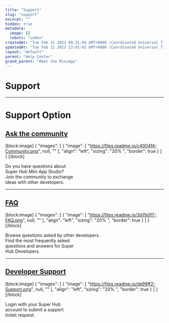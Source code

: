 ```yaml
---
title: "Support"
slug: "support"
excerpt: ""
hidden: true
metadata: 
  image: []
  robots: "index"
createdAt: "Tue Feb 21 2023 09:31:59 GMT+0000 (Coordinated Universal Time)"
updatedAt: "Tue Feb 21 2023 13:41:43 GMT+0000 (Coordinated Universal Time)"
layout: "default"
parent: "Help Center"
grand_parent: "Meet the MiniApp"
---
```

# Support 
*** 
# Support Option

## [Ask the community](<>)

[block:image]
{
  "images": [
    {
      "image": [
        "https://files.readme.io/c4004f4-Community.png",
        null,
        ""
      ],
      "align": "left",
      "sizing": "20% ",
      "border": true
    }
  ]
}
[/block]


Do you have questions about  
Super Hub Mini App Studio?  
Join the community to exchange  
ideas with other developers.

***

## [FAQ](<>)

[block:image]
{
  "images": [
    {
      "image": [
        "https://files.readme.io/3d7b0f7-FAQ.png",
        null,
        ""
      ],
      "align": "left",
      "sizing": "20% ",
      "border": true
    }
  ]
}
[/block]


Browse questions asked by other developers.  
Find the most frequently asked  
questions and answers for Super  
Hub Developers.

***

## [Developer Support](<>)

[block:image]
{
  "images": [
    {
      "image": [
        "https://files.readme.io/de99ff2-Support.png",
        null,
        ""
      ],
      "align": "left",
      "sizing": "20% ",
      "border": true
    }
  ]
}
[/block]


Login with your Super Hub  
account to submit a support  
ticket request.

